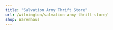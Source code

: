 ```yaml
---
title: "Salvation Army Thrift Store"
url: /wilmington/salvation-army-thrift-store/
shop: Warenhaus
---
```

